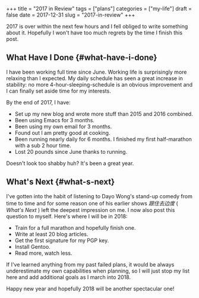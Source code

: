 +++
title = "2017 in Review"
tags = ["plans"]
categories = ["my-life"]
draft = false
date = 2017-12-31
slug = "2017-in-review"
+++

2017 is over within the next few hours and I fell obliged to write something
about it. Hopefully I won't have too much regrets by the time I finish this
post.


## What Have I Done {#what-have-i-done}

I have been working full time since June. Working life is surprisingly more
relaxing than I expected. My daily schedule has seen a great increase in
stability: no more 4-hour-sleeping-schedule is an obvious improvement and I can
finally set aside time for my interests.

By the end of 2017, I have:

-   Set up my new blog and wrote more stuff than 2015 and 2016 combined.
-   Been using Emacs for 3 months.
-   Been using my own email for 3 months.
-   Found out I am pretty good at cooking.
-   Been running nearly daily for 6 months. I finished my first half-marathon with
    a sub 2 hour time.
-   Lost 20 pounds since June thanks to running.

Doesn't look too shabby huh? It's been a great year.


## What's Next {#what-s-next}

I've gotten into the habit of listening to Dayo Wong's stand-up comedy from time
to time and for some reason one of his earlier shows _跟住去边度_ ( _What's
Next_ ) left the deepest impression on me. I now also post this question to
myself. Here's where I will be in 2018:

-   Train for a full marathon and hopefully finish one.
-   Write at least 20 blog articles.
-   Get the first signature for my PGP key.
-   Install Gentoo.
-   Read more, watch less.

If I've learned anything from my past failed plans, it would be always
underestimate my own capabilities when planning, so I will just stop my list
here and add additional goals as I march into 2018.

Happy new year and hopefully 2018 will be another spectacular one!